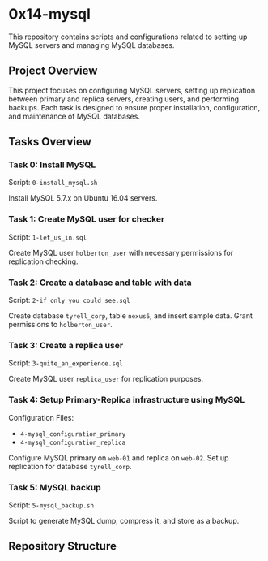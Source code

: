 # 0x14-mysql

This repository contains scripts and configurations related to setting up MySQL servers and managing MySQL databases.

## Project Overview

This project focuses on configuring MySQL servers, setting up replication between primary and replica servers, creating users, and performing backups. Each task is designed to ensure proper installation, configuration, and maintenance of MySQL databases.

## Tasks Overview

### Task 0: Install MySQL

Script: `0-install_mysql.sh`

Install MySQL 5.7.x on Ubuntu 16.04 servers.

### Task 1: Create MySQL user for checker

Script: `1-let_us_in.sql`

Create MySQL user `holberton_user` with necessary permissions for replication checking.

### Task 2: Create a database and table with data

Script: `2-if_only_you_could_see.sql`

Create database `tyrell_corp`, table `nexus6`, and insert sample data. Grant permissions to `holberton_user`.

### Task 3: Create a replica user

Script: `3-quite_an_experience.sql`

Create MySQL user `replica_user` for replication purposes.

### Task 4: Setup Primary-Replica infrastructure using MySQL

Configuration Files:
- `4-mysql_configuration_primary`
- `4-mysql_configuration_replica`

Configure MySQL primary on `web-01` and replica on `web-02`. Set up replication for database `tyrell_corp`.

### Task 5: MySQL backup

Script: `5-mysql_backup.sh`

Script to generate MySQL dump, compress it, and store as a backup.

## Repository Structure

